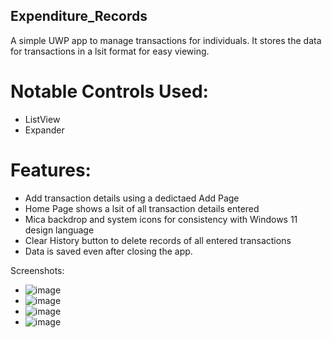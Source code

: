 ## Expenditure_Records

A simple UWP app to manage transactions for individuals.
It stores the data for transactions in a lsit format for easy viewing. 

# Notable Controls Used:
* ListView
* Expander

# Features:
* Add transaction details using a dedictaed Add Page
* Home Page shows a lsit of all transaction details entered
* Mica backdrop and system icons for consistency with Windows 11 design language
* Clear History button to delete records of all entered transactions
* Data is saved even after closing the app.

Screenshots:
* ![image](https://user-images.githubusercontent.com/77187674/205828692-fe249140-db51-48c2-a1b3-8fa777afea23.png)
* ![image](https://user-images.githubusercontent.com/77187674/205881663-82aa353b-e2c5-42d6-a49a-27dae2dade85.png)
* ![image](https://user-images.githubusercontent.com/77187674/205881783-16404563-ffae-4a35-9cbd-088e8bfb14f8.png)
* ![image](https://user-images.githubusercontent.com/77187674/205882060-4f740bcc-6f8f-4be6-a2d1-49c3abd74c21.png)
